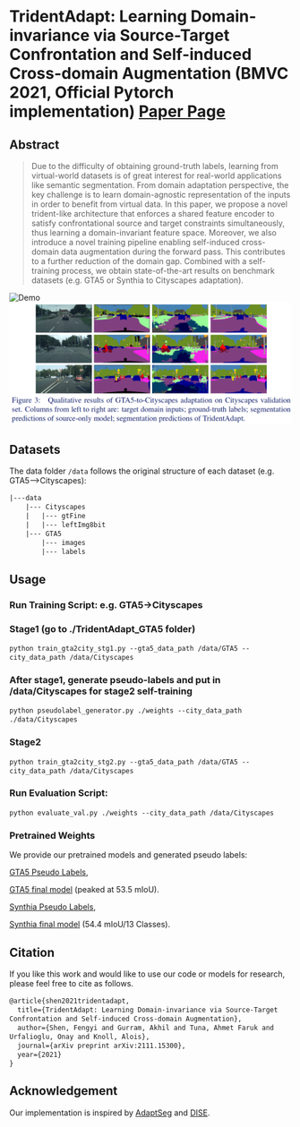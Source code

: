 # TridentAdapt: Learning Domain-invariance via Source-Target Confrontation and Self-induced Cross-domain Augmentation (BMVC 2021, Official Pytorch implementation) [Paper Page](https://www.bmvc2021-virtualconference.com/conference/papers/paper_0921.html)

## Abstract
>Due to the difficulty of obtaining ground-truth labels, learning from virtual-world datasets is of great interest for real-world applications like semantic segmentation. From domain adaptation perspective, the key challenge is to learn domain-agnostic representation of the inputs in order to benefit from virtual data. In this paper, we propose a novel trident-like architecture that enforces a shared feature encoder to satisfy confrontational source and target constraints simultaneously, thus learning a domain-invariant feature space. Moreover, we also introduce a novel training pipeline enabling self-induced cross-domain data augmentation during the forward pass. This contributes to a further reduction of the domain gap. Combined with a self-training process, we obtain state-of-the-art results on benchmark datasets (e.g. GTA5 or Synthia to Cityscapes adaptation).

![Demo](media/demo.gif)
![Results](media/results.PNG)


## Datasets
The data folder `/data` follows the original structure of each dataset (e.g. GTA5-->Cityscapes):
  ```
  |---data
      |--- Cityscapes
      |   |--- gtFine
      |   |--- leftImg8bit
      |--- GTA5
          |--- images
          |--- labels
  ```
## Usage

### Run Training Script: e.g. GTA5->Cityscapes 
### Stage1 (go to ./TridentAdapt_GTA5 folder)
```
python train_gta2city_stg1.py --gta5_data_path /data/GTA5 --city_data_path /data/Cityscapes
```
### After stage1, generate pseudo-labels and put in /data/Cityscapes for stage2 self-training
```
python pseudolabel_generator.py ./weights --city_data_path ./data/Cityscapes
```
### Stage2
```
python train_gta2city_stg2.py --gta5_data_path /data/GTA5 --city_data_path /data/Cityscapes
```
### Run Evaluation Script:
```
python evaluate_val.py ./weights --city_data_path /data/Cityscapes
```

### Pretrained Weights
We provide our pretrained models and generated pseudo labels:

[GTA5 Pseudo Labels](https://drive.google.com/file/d/1tJyPameytkrbcYsfjm3EG6Pats2JzNIT/view?usp=sharing),

[GTA5 final model](https://drive.google.com/file/d/1rtZUDPIthlnvQcaPCbX-O0ydXrrikHvp/view?usp=sharing) (peaked at 53.5 mIoU).

[Synthia Pseudo Labels](https://drive.google.com/file/d/1SqEMtKxaEAfNGUzpTRCvoRg9bzRaLYWO/view?usp=sharing),

[Synthia final model](https://drive.google.com/file/d/1s04T-YXkbezxdQByHzo1LfUxQSru_Pks/view?usp=sharing) (54.4 mIoU/13 Classes).

## Citation
If you like this work and would like to use our code or models for research, please feel free to cite as follows.
```
@article{shen2021tridentadapt,
  title={TridentAdapt: Learning Domain-invariance via Source-Target Confrontation and Self-induced Cross-domain Augmentation},
  author={Shen, Fengyi and Gurram, Akhil and Tuna, Ahmet Faruk and Urfalioglu, Onay and Knoll, Alois},
  journal={arXiv preprint arXiv:2111.15300},
  year={2021}
}
```
## Acknowledgement
Our implementation is inspired by [AdaptSeg](https://github.com/wasidennis/AdaptSegNet) and [DISE](https://github.com/a514514772/DISE-Domain-Invariant-Structure-Extraction).
